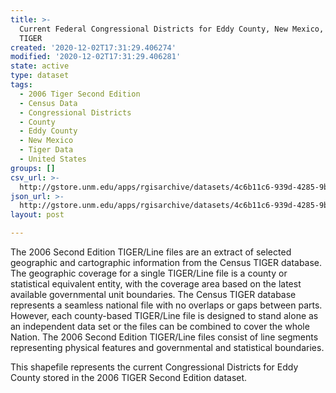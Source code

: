 ```yaml
---
title: >-
  Current Federal Congressional Districts for Eddy County, New Mexico, 2006se
  TIGER
created: '2020-12-02T17:31:29.406274'
modified: '2020-12-02T17:31:29.406281'
state: active
type: dataset
tags:
  - 2006 Tiger Second Edition
  - Census Data
  - Congressional Districts
  - County
  - Eddy County
  - New Mexico
  - Tiger Data
  - United States
groups: []
csv_url: >-
  http://gstore.unm.edu/apps/rgisarchive/datasets/4c6b11c6-939d-4285-9bcd-74dfafb2e3d1/tgr2006se_eddy_cdcu.derived.csv
json_url: >-
  http://gstore.unm.edu/apps/rgisarchive/datasets/4c6b11c6-939d-4285-9bcd-74dfafb2e3d1/tgr2006se_eddy_cdcu.derived.json
layout: post

---
```

The 2006 Second Edition TIGER/Line files are an extract of selected geographic and cartographic information from the Census TIGER database.  The geographic coverage for a single TIGER/Line file is a county or statistical equivalent entity, with the coverage area based on the latest available governmental unit boundaries. The Census TIGER database represents a seamless national file with no overlaps or gaps between parts.  However, each county-based TIGER/Line file is designed to stand alone as an independent data set or the files can be combined to cover the whole Nation.  The 2006 Second Edition  TIGER/Line files consist of line segments representing physical features and governmental and statistical boundaries.  

This shapefile represents the current Congressional Districts for Eddy County stored in the 2006 TIGER Second Edition dataset.
